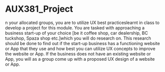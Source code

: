 # AUX381_Project
n your allocated groups, you are to utilize UX best practiceslearnt in class to develop a project for this module. You are tasked with approaching a business start-up of your choice [be it coffee shop, car dealership, BC tuckshop, Spaza shop etc.]which you will do research on. This research should be done  to find out  if the start-up business  has a functioning website  or App that they use  and how best you can utilize UX concepts to improve the website or App. If the business does not have an existing website or App, you will as a group come up with a proposed UX design of a website or App. 
